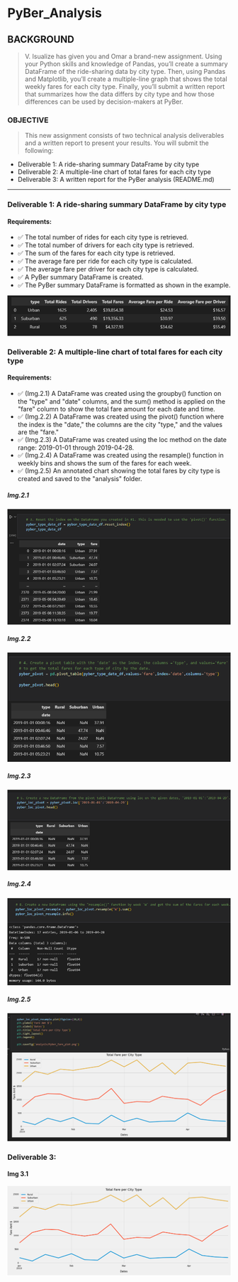 # PyBer_Analysis
## BACKGROUND

> V. Isualize has given you and Omar a brand-new assignment. Using your Python skills and knowledge of Pandas, you’ll create a summary DataFrame of the ride-sharing data by city type. Then, using Pandas and Matplotlib, you’ll create a multiple-line graph that shows the total weekly fares for each city type. Finally, you’ll submit a written report that summarizes how the data differs by city type and how those differences can be used by decision-makers at PyBer.

### OBJECTIVE

>This new assignment consists of two technical analysis deliverables and a written report to present your results. 
> You will submit the following:

- Deliverable 1: A ride-sharing summary DataFrame by city type
- Deliverable 2: A multiple-line chart of total fares for each city type
- Deliverable 3: A written report for the PyBer analysis (README.md)

---

### Deliverable 1: A ride-sharing summary DataFrame by city type

#### Requirements:
- :white_check_mark: The total number of rides for each city type is retrieved. 
- :white_check_mark: The total number of drivers for each city type is retrieved. 
- :white_check_mark: The sum of the fares for each city type is retrieved. 
- :white_check_mark: The average fare per ride for each city type is calculated. 
- :white_check_mark: The average fare per driver for each city type is calculated. 
- :white_check_mark: A PyBer summary DataFrame is created.
- :white_check_mark: The PyBer summary DataFrame is formatted as shown in the example. 

![This is an image](https://github.com/jcaraway-na/PyBer_Analysis/blob/main/Resources/pyber_summary_dataframe.png)

### Deliverable 2: A multiple-line chart of total fares for each city type

#### Requirements:
- :white_check_mark: (Img.2.1) A DataFrame was created using the groupby() function on the "type" and "date" columns, and the sum() method is applied on the "fare" column to show the total fare amount for each date and time. 
- :white_check_mark: (Img.2.2) A DataFrame was created using the pivot() function where the index is the "date," the columns are the city "type," and the values are the "fare." 
- :white_check_mark: (Img.2.3) A DataFrame was created using the loc method on the date range: 2019-01-01 through 2019-04-28. 
- :white_check_mark: (Img.2.4) A DataFrame was created using the resample() function in weekly bins and shows the sum of the fares for each week. 
- :white_check_mark: (Img.2.5) An annotated chart showing the total fares by city type is created and saved to the "analysis" folder. 


##### Img.2.1

![This is an image](https://github.com/jcaraway-na/PyBer_Analysis/blob/main/Resources/pyber_dataframe_groupby.png)

##### Img.2.2

![This is an image](https://github.com/jcaraway-na/PyBer_Analysis/blob/main/Resources/pyber_pivot_dataframe.png)

##### Img.2.3

![This is an image](https://github.com/jcaraway-na/PyBer_Analysis/blob/main/Resources/pyber_dataframe_loc.png)

##### Img.2.4

![This is an image](https://github.com/jcaraway-na/PyBer_Analysis/blob/main/Resources/pyber_dataframe_resample.png)

##### Img.2.5

![This is an image](https://github.com/jcaraway-na/PyBer_Analysis/blob/main/Resources/pyber_linechart.png)

### Deliverable 3:

#### Img 3.1
![This is an image](https://github.com/jcaraway-na/PyBer_Analysis/blob/main/analysis/Pyber_fare_plot.png)

